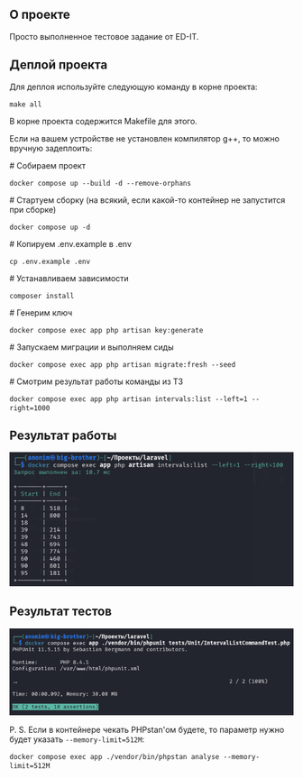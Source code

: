 ## О проекте

Просто выполненное тестовое задание от ED-IT.

## Деплой проекта

Для деплоя используйте следующую команду в корне проекта:

```
make all
```

В корне проекта содержится Makefile для этого.

Если на вашем устройстве не установлен компилятор g++, то можно вручную задеплоить:

\# Собираем проект

```
docker compose up --build -d --remove-orphans
```

\# Стартуем сборку (на всякий, если какой-то контейнер не запустится при сборке)

```
docker compose up -d
```

\# Копируем .env.example в .env

```
cp .env.example .env
```

\# Устанавливаем зависимости

```
composer install
```

\# Генерим ключ

```
docker compose exec app php artisan key:generate
```

\# Запускаем миграции и выполняем сиды

```
docker compose exec app php artisan migrate:fresh --seed
```

\# Смотрим результат работы команды из ТЗ

```
docker compose exec app php artisan intervals:list --left=1 --right=1000
```

## Результат работы

<div align="center">
    <img src="https://raw.githubusercontent.com/a0xh/ed-it/refs/heads/main/public/images/result.png">
</div>

## Результат тестов

<div align="center">
    <img src="https://raw.githubusercontent.com/a0xh/ed-it/refs/heads/main/public/images/test.png">
</div>

P. S. Если в контейнере чекать PHPstan'ом будете, то параметр нужно будет указать ```--memory-limit=512M```:

```
docker compose exec app ./vendor/bin/phpstan analyse --memory-limit=512M
```
